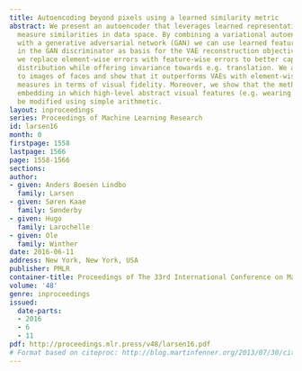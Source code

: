 ```yaml
---
title: Autoencoding beyond pixels using a learned similarity metric
abstract: We present an autoencoder that leverages learned representations to better
  measure similarities in data space. By combining a variational autoencoder (VAE)
  with a generative adversarial network (GAN) we can use learned feature representations
  in the GAN discriminator as basis for the VAE reconstruction objective. Thereby,
  we replace element-wise errors with feature-wise errors to better capture the data
  distribution while offering invariance towards e.g. translation. We apply our method
  to images of faces and show that it outperforms VAEs with element-wise similarity
  measures in terms of visual fidelity. Moreover, we show that the method learns an
  embedding in which high-level abstract visual features (e.g. wearing glasses) can
  be modified using simple arithmetic.
layout: inproceedings
series: Proceedings of Machine Learning Research
id: larsen16
month: 0
firstpage: 1558
lastpage: 1566
page: 1558-1566
sections: 
author:
- given: Anders Boesen Lindbo
  family: Larsen
- given: Søren Kaae
  family: Sønderby
- given: Hugo
  family: Larochelle
- given: Ole
  family: Winther
date: 2016-06-11
address: New York, New York, USA
publisher: PMLR
container-title: Proceedings of The 33rd International Conference on Machine Learning
volume: '48'
genre: inproceedings
issued:
  date-parts:
  - 2016
  - 6
  - 11
pdf: http://proceedings.mlr.press/v48/larsen16.pdf
# Format based on citeproc: http://blog.martinfenner.org/2013/07/30/citeproc-yaml-for-bibliographies/
---
```

